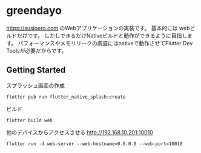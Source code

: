 # greendayo

https://susipero.com のWebアプリケーションの実装です。
基本的には webビルドだけです。
しかしできるだけNativeビルドと動作ができるように目指します。
パフォーマンスやメモリリークの調査にはnativeで動作させてFlutter Dev Toolsが必要だからです。

## Getting Started

スプラッシュ画面の作成
```shell
flutter pub run flutter_native_splash:create
```

ビルド
```shell
flutter build web
```

他のデバイスからアクセスさせる
http://192.168.10.201:10010
```shell
flutter run -d web-server --web-hostname=0.0.0.0 --web-port=10010
```
